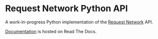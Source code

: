 # Request Network Python API

A work-in-progress Python implementation of the [Request Network](https://request.network) API.

[Documentation](https://python-request-network.readthedocs.io/en/latest/) is hosted on Read The Docs.